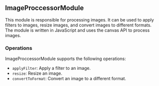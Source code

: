 ## ImageProccessorModule

This module is responsible for processing images. It can be used to apply filters to images, resize images, and convert images to different formats. The module is written in JavaScript and uses the canvas API to process images.

### Operations
ImageProccessorModule supports the following operations:
- `applyFilter`: Apply a filter to an image.
- `resize`: Resize an image.
- `convertToFormat`: Convert an image to a different format.
